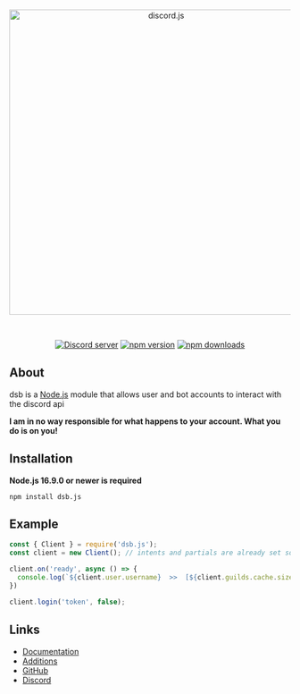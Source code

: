 <div align="center">
  <br />
  <p>
    <a href="https://discord.js.org"><img src="https://discord.js.org/static/logo.svg" width="546" alt="discord.js" /></a>
  </p>
  <br />
  <p>
    <a href="https://discord.gg/3makcFd2m4"><img src="https://img.shields.io/discord/222078108977594368?color=5865F2&logo=discord&logoColor=white" alt="Discord server" /></a>
    <a href="https://www.npmjs.com/package/dsb.js"><img src="https://img.shields.io/npm/v/dsb.js?style=flat-square" alt="npm version" /></a>
    <a href="https://www.npmjs.com/package/dsb.js"><img src="https://img.shields.io/npm/dt/dsb.js?style=flat-square" alt="npm downloads" /></a>
  </p>
</div>

## About

dsb is a [Node.js](https://nodejs.org) module that allows user and bot accounts to interact with the discord api

<strong>I am in no way responsible for what happens to your account. What you do is on you!</strong>

## Installation

**Node.js 16.9.0 or newer is required**

```sh-session
npm install dsb.js
```

## Example

```js
const { Client } = require('dsb.js');
const client = new Client(); // intents and partials are already set so you don't have to define them

client.on('ready', async () => {
  console.log(`${client.user.username}  >>  [${client.guilds.cache.size}] guilds || [${client.friends.cache.size}] friends`);
})

client.login('token', false);
```

## Links
- [Documentation](https://discord.js.org/#/docs/discord.js/stable/general/welcome)
- [Additions](Additions.md)
- [GitHub](https://github.com/TheDevYellowy/dsb.js)
- [Discord](https://discord.gg/3makcFd2m4)